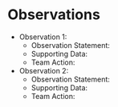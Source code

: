 # Observations
- Observation 1:
  - Observation Statement:
  - Supporting Data:
  - Team Action:
- Observation 2:
  - Observation Statement:
  - Supporting Data:
  - Team Action:  
